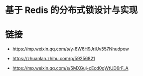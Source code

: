 # 基于 Redis 的分布式锁设计与实现

# 链接

- https://mp.weixin.qq.com/s/y-8W6H9JriUv557Nhudpow

- https://zhuanlan.zhihu.com/p/59256821

- https://mp.weixin.qq.com/s/5MXGuj-cEcd0gWtUD6rF_A

